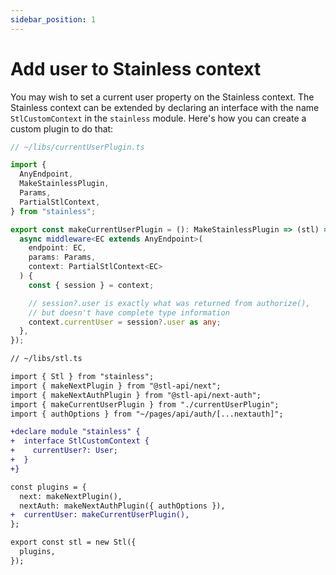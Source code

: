 ```yaml
---
sidebar_position: 1
---
```


# Add user to Stainless context

You may wish to set a current user property on the Stainless context.
The Stainless context can be extended by declaring an interface with
the name `StlCustomContext` in the `stainless` module.
Here's how you can create a custom plugin to do that:

```ts
// ~/libs/currentUserPlugin.ts

import {
  AnyEndpoint,
  MakeStainlessPlugin,
  Params,
  PartialStlContext,
} from "stainless";

export const makeCurrentUserPlugin = (): MakeStainlessPlugin => (stl) => ({
  async middleware<EC extends AnyEndpoint>(
    endpoint: EC,
    params: Params,
    context: PartialStlContext<EC>
  ) {
    const { session } = context;

    // session?.user is exactly what was returned from authorize(),
    // but doesn't have complete type information
    context.currentUser = session?.user as any;
  },
});
```

```diff
// ~/libs/stl.ts

import { Stl } from "stainless";
import { makeNextPlugin } from "@stl-api/next";
import { makeNextAuthPlugin } from "@stl-api/next-auth";
import { makeCurrentUserPlugin } from "./currentUserPlugin";
import { authOptions } from "~/pages/api/auth/[...nextauth]";

+declare module "stainless" {
+  interface StlCustomContext {
+    currentUser?: User;
+  }
+}

const plugins = {
  next: makeNextPlugin(),
  nextAuth: makeNextAuthPlugin({ authOptions }),
+  currentUser: makeCurrentUserPlugin(),
};

export const stl = new Stl({
  plugins,
});
```
